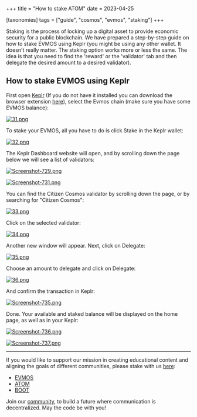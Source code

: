 +++
title = "How to stake ATOM"
date = 2023-04-25

[taxonomies]
tags = ["guide", "cosmos", "evmos", "staking"]
+++

Staking is the process of locking up a digital asset to provide economic security for a public blockchain. We have prepared a step-by-step guide on how to stake EVMOS
using Keplr (you might be using any other wallet. It doesn't really matter. The staking option works more or less the same. The idea is that you need to find the
'reward' or the 'validator' tab and then delegate the desired amount to a desired validator).

## How to stake EVMOS using Keplr ##

First open [Keplr](https://www.keplr.app/) (If you do not have it installed you can download the browser extension [here](https://www.keplr.app/download)), select the
Evmos chain (make sure you have some EVMOS balance):

<!-- more -->

[![31.png](https://i.postimg.cc/JhLW4XMw/31.png)](https://postimg.cc/MndL9vnt)

To stake your EVMOS, all you have to do is click Stake in the Keplr wallet:

[![32.png](https://i.postimg.cc/3x3PsTB7/32.png)](https://postimg.cc/rKYn473Y)

The Keplr Dashboard website will open, and by scrolling down the page below we will see a list of validators:

[![Screenshot-729.png](https://i.postimg.cc/Znhf68sZ/Screenshot-729.png)](https://postimg.cc/r0QCkrLY)

[![Screenshot-731.png](https://i.postimg.cc/02PWQCJ0/Screenshot-731.png)](https://postimg.cc/LhQBQLDJ)

You can find the Citizen Cosmos validator by scrolling down the page, or by searching for "Citizen Cosmos":

[![33.png](https://i.postimg.cc/d3B9dzTm/33.png)](https://postimg.cc/2L1vN9GV)

Click on the selected validator:

[![34.png](https://i.postimg.cc/zG3kb2DK/34.png)](https://postimg.cc/PCsD04w5)

Another new window will appear. Next, click on Delegate:

[![35.png](https://i.postimg.cc/qBLcmHz2/35.png)](https://postimg.cc/DmSbZDQz)

Choose an amount to delegate and click on Delegate:

[![36.png](https://i.postimg.cc/pTv8Zsv0/36.png)](https://postimg.cc/jW8LqQLN)

And confirm the transaction in Keplr:

[![Screenshot-735.png](https://i.postimg.cc/9f5qmLDW/Screenshot-735.png)](https://postimg.cc/sMm2K9P8)

Done. Your available and staked balance will be displayed on the home page, as well as in your Keplr:

[![Screenshot-736.png](https://i.postimg.cc/Sx8JvcDH/Screenshot-736.png)](https://postimg.cc/0zkk6KgC)

[![Screenshot-737.png](https://i.postimg.cc/TP6pMhs1/Screenshot-737.png)](https://postimg.cc/Bjmq2Z4f)

-----------------------------------------------------------------------------------------------------------------------------------------------------------

If you would like to support our mission in creating educational content and aligning the goals of different communities, please stake with us [here](https://www.citizencosmos.space/staking): 

- [EVMOS](https://wallet.keplr.app/chains/evmos?modal=validator&chain=evmos_9001-2&validator_address=evmosvaloper1mtwvpdd57gpkyejd566s24afr9zm5ryq8gwpvj) 
- [ATOM](https://wallet.keplr.app/chains/cosmos-hub?modal=validator&chain=cosmoshub-4&validator_address=cosmosvaloper1e859xaue4k2jzqw20cv6l7p3tmc378pc3k8g2u) 
- [BOOT](https://wallet.keplr.app/chains/bostrom?modal=validator&chain=bostrom&validator_address=bostromvaloper1f7nx65pmayfenpfwzwaamwas4ygmvalqj6dz5r)

Join our [community](https://discord.gg/kJaG3EucCX), to build a future where communication is decentralized. May the code be with you!
